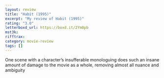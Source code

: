 ```yaml
---
layout: review
title: "Habit (1995)"
excerpt: "My review of Habit (1995)"
rating: "3.0"
letterboxd_url: https://boxd.it/2Ym0pb
mst3k:
rifftrax:
category: movie-review
tags: []
---
```


One scene with a character’s insufferable monologuing does such an insane amount of damage to the movie as a whole, removing almost all nuance and ambiguity
